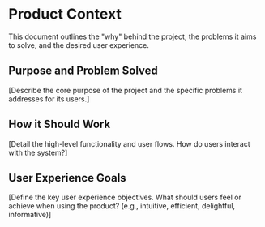 # Product Context

This document outlines the "why" behind the project, the problems it aims to solve, and the desired user experience.

## Purpose and Problem Solved
[Describe the core purpose of the project and the specific problems it addresses for its users.]

## How it Should Work
[Detail the high-level functionality and user flows. How do users interact with the system?]

## User Experience Goals
[Define the key user experience objectives. What should users feel or achieve when using the product? (e.g., intuitive, efficient, delightful, informative)]
